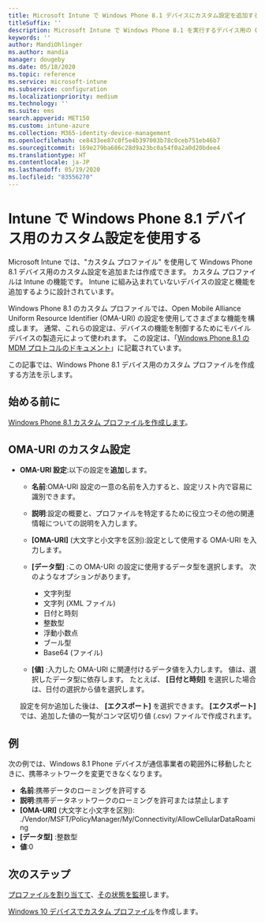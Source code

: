 ```yaml
---
title: Microsoft Intune で Windows Phone 8.1 デバイスにカスタム設定を追加する - Azure | Microsoft Docs
titleSuffix: ''
description: Microsoft Intune で Windows Phone 8.1 を実行するデバイス用の OMA-URI 設定を使用するためのカスタム プロファイルを追加または作成します。
keywords: ''
author: MandiOhlinger
ms.author: mandia
manager: dougeby
ms.date: 05/18/2020
ms.topic: reference
ms.service: microsoft-intune
ms.subservice: configuration
ms.localizationpriority: medium
ms.technology: ''
ms.suite: ems
search.appverid: MET150
ms.custom: intune-azure
ms.collection: M365-identity-device-management
ms.openlocfilehash: ce8433ee87c0f5e4b397003b78c0ceb751eb46b7
ms.sourcegitcommit: 169e279ba686c28d9a23bc0a54f0a2a0d20bdee4
ms.translationtype: HT
ms.contentlocale: ja-JP
ms.lasthandoff: 05/19/2020
ms.locfileid: "83556270"
---
```

# <a name="use-custom-settings-for-windows-phone-81-devices-in-intune"></a>Intune で Windows Phone 8.1 デバイス用のカスタム設定を使用する

Microsoft Intune では、"カスタム プロファイル" を使用して Windows Phone 8.1 デバイス用のカスタム設定を追加または作成できます。 カスタム プロファイルは Intune の機能です。 Intune に組み込まれていないデバイスの設定と機能を追加するように設計されています。

Windows Phone 8.1 のカスタム プロファイルでは、Open Mobile Alliance Uniform Resource Identifier (OMA-URI) の設定を使用してさまざまな機能を構成します。 通常、これらの設定は、デバイスの機能を制御するためにモバイル デバイスの製造元によって使われます。 この設定は、「[Windows Phone 8.1 の MDM プロトコルのドキュメント](https://docs.microsoft.com/previous-versions/windows/it-pro/windows-phone/dn499787(v=technet.10))」に記載されています。

この記事では、Windows Phone 8.1 デバイス用のカスタム プロファイルを作成する方法を示します。 

## <a name="before-you-begin"></a>始める前に

[Windows Phone 8.1 カスタム プロファイルを作成します](custom-settings-configure.md)。

## <a name="custom-oma-uri-settings"></a>OMA-URI のカスタム設定

- **OMA-URI 設定**:以下の設定を**追加**します。

  - **名前**:OMA-URI 設定の一意の名前を入力すると、設定リスト内で容易に識別できます。
  - **説明**:設定の概要と、プロファイルを特定するために役立つその他の関連情報についての説明を入力します。
  - **[OMA-URI]** (大文字と小文字を区別):設定として使用する OMA-URI を入力します。
  - **[データ型]** :この OMA-URI の設定に使用するデータ型を選択します。 次のようなオプションがあります。

    - 文字列型
    - 文字列 (XML ファイル)
    - 日付と時刻
    - 整数型
    - 浮動小数点
    - ブール型
    - Base64 (ファイル)

  - **[値]** :入力した OMA-URI に関連付けるデータ値を入力します。 値は、選択したデータ型に依存します。 たとえば、 **[日付と時刻]** を選択した場合は、日付の選択から値を選択します。

  設定を何か追加した後は、 **[エクスポート]** を選択できます。 **[エクスポート]** では、追加した値の一覧がコンマ区切り値 (.csv) ファイルで作成されます。

## <a name="example"></a>例

次の例では、Windows 8.1 Phone デバイスが通信事業者の範囲外に移動したときに、携帯ネットワークを変更できなくなります。

- **名前**:携帯データのローミングを許可する
- **説明**:携帯データネットワークのローミングを許可または禁止します
- **[OMA-URI]** (大文字と小文字を区別): ./Vendor/MSFT/PolicyManager/My/Connectivity/AllowCellularDataRoaming
- **[データ型]** :整数型
- **値**:0

## <a name="next-steps"></a>次のステップ

[プロファイルを割り当てて](device-profile-assign.md)、[その状態を監視](device-profile-monitor.md)します。

[Windows 10 デバイスでカスタム プロファイル](custom-settings-windows-10.md)を作成します。
